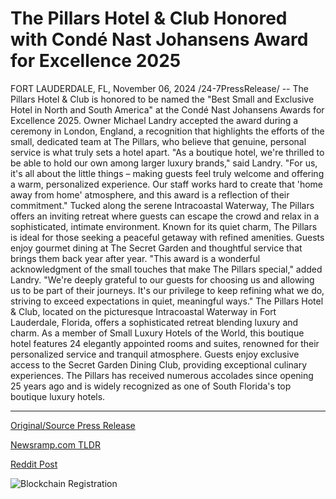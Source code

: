 # The Pillars Hotel & Club Honored with Condé Nast Johansens Award for Excellence 2025

FORT LAUDERDALE, FL, November 06, 2024 /24-7PressRelease/ -- The Pillars Hotel & Club is honored to be named the "Best Small and Exclusive Hotel in North and South America" at the Condé Nast Johansens Awards for Excellence 2025. Owner Michael Landry accepted the award during a ceremony in London, England, a recognition that highlights the efforts of the small, dedicated team at The Pillars, who believe that genuine, personal service is what truly sets a hotel apart.  "As a boutique hotel, we're thrilled to be able to hold our own among larger luxury brands," said Landry. "For us, it's all about the little things – making guests feel truly welcome and offering a warm, personalized experience. Our staff works hard to create that 'home away from home' atmosphere, and this award is a reflection of their commitment."  Tucked along the serene Intracoastal Waterway, The Pillars offers an inviting retreat where guests can escape the crowd and relax in a sophisticated, intimate environment. Known for its quiet charm, The Pillars is ideal for those seeking a peaceful getaway with refined amenities. Guests enjoy gourmet dining at The Secret Garden and thoughtful service that brings them back year after year.  "This award is a wonderful acknowledgment of the small touches that make The Pillars special," added Landry. "We're deeply grateful to our guests for choosing us and allowing us to be part of their journeys. It's our privilege to keep refining what we do, striving to exceed expectations in quiet, meaningful ways."  The Pillars Hotel & Club, located on the picturesque Intracoastal Waterway in Fort Lauderdale, Florida, offers a sophisticated retreat blending luxury and charm. As a member of Small Luxury Hotels of the World, this boutique hotel features 24 elegantly appointed rooms and suites, renowned for their personalized service and tranquil atmosphere. Guests enjoy exclusive access to the Secret Garden Dining Club, providing exceptional culinary experiences. The Pillars has received numerous accolades since opening 25 years ago and is widely recognized as one of South Florida's top boutique luxury hotels. 

---

[Original/Source Press Release](https://www.24-7pressrelease.com/press-release/515903/the-pillars-hotel-club-honored-with-cond%C3%A9-nast-johansens-award-for-excellence-2025)
                    

[Newsramp.com TLDR](https://newsramp.com/curated-news/the-pillars-hotel-club-named-best-small-hotel-in-north-and-south-america/99154bbfd53d1f6d3e1be0912f1d2fc2) 

 



[Reddit Post](https://www.reddit.com/r/TravelAndLeisureNews/comments/1glnbfy/the_pillars_hotel_club_named_best_small_hotel_in/) 



![Blockchain Registration](https://cdn.newsramp.app/24-7PressRelease/qrcode/2411/7/line84c5.webp)